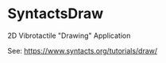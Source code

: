 # SyntactsDraw
2D Vibrotactile "Drawing" Application

See: https://www.syntacts.org/tutorials/draw/
